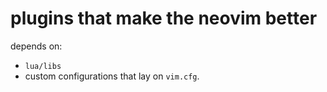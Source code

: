 # plugins that make the neovim better

depends on:

- `lua/libs`
- custom configurations that lay on `vim.cfg`.
